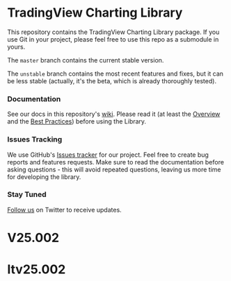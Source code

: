 # TradingView Charting Library


This repository contains the TradingView Charting Library package. If you use Git in your project, please feel free to use this repo as a submodule in yours.

The `master` branch contains the current stable version. 

The `unstable` branch contains the most recent features and fixes, but it can be less stable (actually, it's the beta, which is already thoroughly tested).

### Documentation
See our docs in this repository's [wiki](https://github.com/tradingview/charting_library/wiki). Please read it (at least the [Overview](https://github.com/tradingview/charting_library/wiki) and the [Best Practices](https://github.com/tradingview/charting_library/wiki/Best-practices)) before using the Library.

### Issues Tracking
We use GitHub's [Issues tracker](https://github.com/tradingview/charting_library/issues) for our project. Feel free to create bug reports and features requests. Make sure to read the documentation before asking questions - this will avoid repeated questions, leaving us more time for developing the library.

### Stay Tuned
[Follow us](https://twitter.com/intent/follow?screen_name=tv_charts) on Twitter to receive updates.
# V25.002
# ltv25.002

